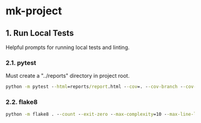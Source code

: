 # mk-project

## 1. Run Local Tests

Helpful prompts for running local tests and linting.

### 2.1. pytest

Must create a "../reports" directory in project root.

```cmd
python -m pytest --html=reports/report.html --cov=. --cov-branch --cov-report=html:reports/htmlcov --cov-config=.coveragerc
```

### 2.2. flake8

```cmd
python -m flake8 . --count --exit-zero --max-complexity=10 --max-line-length=127 --statistics
```
